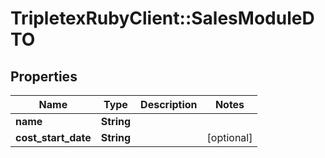# TripletexRubyClient::SalesModuleDTO

## Properties
Name | Type | Description | Notes
------------ | ------------- | ------------- | -------------
**name** | **String** |  | 
**cost_start_date** | **String** |  | [optional] 


